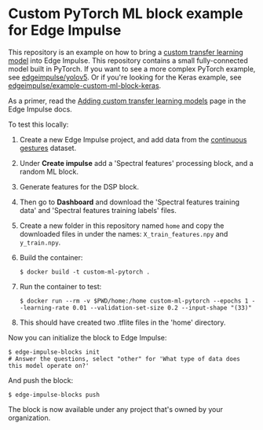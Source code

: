 # Custom PyTorch ML block example for Edge Impulse

This repository is an example on how to bring a [custom transfer learning model](https://docs.edgeimpulse.com/docs/adding-custom-transfer-learning-models) into Edge Impulse. This repository contains a small fully-connected model built in PyTorch. If you want to see a more complex PyTorch example, see [edgeimpulse/yolov5](https://github.com/edgeimpulse/yolov5). Or if you're looking for the Keras example, see [edgeimpulse/example-custom-ml-block-keras](https://github.com/edgeimpulse/example-custom-ml-block-keras).

As a primer, read the [Adding custom transfer learning models](https://docs.edgeimpulse.com/docs/adding-custom-transfer-learning-models) page in the Edge Impulse docs.

To test this locally:

1. Create a new Edge Impulse project, and add data from the [continuous gestures](https://docs.edgeimpulse.com/docs/continuous-gestures) dataset.
1. Under **Create impulse** add a 'Spectral features' processing block, and a random ML block.
1. Generate features for the DSP block.
1. Then go to **Dashboard** and download the 'Spectral features training data' and 'Spectral features training labels' files.
1. Create a new folder in this repository named `home` and copy the downloaded files in under the names: `X_train_features.npy` and `y_train.npy`.
1. Build the container:

    ```
    $ docker build -t custom-ml-pytorch .
    ```

1. Run the container to test:

    ```
    $ docker run --rm -v $PWD/home:/home custom-ml-pytorch --epochs 1 --learning-rate 0.01 --validation-set-size 0.2 --input-shape "(33)"
    ```

1. This should have created two .tflite files in the 'home' directory.

Now you can initialize the block to Edge Impulse:

```
$ edge-impulse-blocks init
# Answer the questions, select "other" for 'What type of data does this model operate on?'
```

And push the block:

```
$ edge-impulse-blocks push
```

The block is now available under any project that's owned by your organization.
